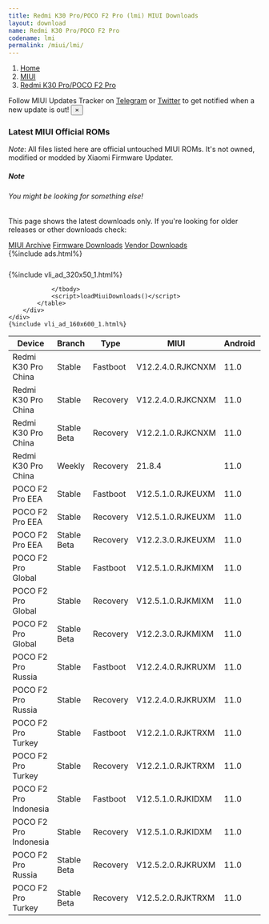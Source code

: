 ```yaml
---
title: Redmi K30 Pro/POCO F2 Pro (lmi) MIUI Downloads
layout: download
name: Redmi K30 Pro/POCO F2 Pro
codename: lmi
permalink: /miui/lmi/
---
```

<nav aria-label="breadcrumb">
    <ol class="breadcrumb">
        <li class="breadcrumb-item"><a href="/">Home</a></li>
        <li class="breadcrumb-item"><a href="/miui/">MIUI</a></li>
        <li class="breadcrumb-item active" aria-current="page"><a href="/miui/lmi/">Redmi K30 Pro/POCO F2 Pro</a></li>
    </ol>
</nav>
<div class="alert alert-primary alert-dismissible fade show" role="alert">
    Follow MIUI Updates Tracker on <a href="https://t.me/MIUIUpdatesTracker" class="alert-link">Telegram</a>
     or <a href="https://twitter.com/MiFwUpdater" class="alert-link">Twitter</a> to get notified when a new update is out!
    <button type="button" class="close" data-dismiss="alert" aria-label="Close">
        <span aria-hidden="true">&times;</span>
    </button>
</div>

### Latest MIUI Official ROMs
*Note*: All files listed here are official untouched MIUI ROMs. It's not owned, modified or modded by Xiaomi Firmware Updater.
<div class="card">
  <div class="card-body">
    <h5 class="card-title">Note</h5>
    <h6 class="card-subtitle mb-2 text-muted">You might be looking for something else!</h6>
    <p class="card-text">This page shows the latest downloads only.
     If you're looking for older releases or other downloads check:</p>
    <a href="/archive/miui/lmi/" class="card-link">MIUI Archive</a>
    <a href="/firmware/lmi/" class="card-link">Firmware Downloads</a>
    <a href="/vendor/lmi/" class="card-link">Vendor Downloads</a>
  </div>
</div>
{%include ads.html%}
<div class="row justify-content-center">
    <div class="col-10">
        <div class="table-responsive-md" style="margin-top: 25px;">
            {%include vli_ad_320x50_1.html%}
            <table id="miui" class="display dt-responsive nowrap compact table table-striped table-hover table-sm">
                <thead class="thead-dark">
                    <tr>
                        <th data-ref="device">Device</th>
                        <th data-ref="branch">Branch</th>
                        <th data-ref="type">Type</th>
                        <th data-ref="miui">MIUI</th>
                        <th data-ref="android">Android</th>
                        <th data-ref="size">Size</th>
                        <th data-ref="size">Date</th>
                        <th data-ref="link">Link</th>
                    </tr>
                </thead>
                <tbody>
                <tr><td>Redmi K30 Pro China</td><td>Stable</td><td>Fastboot</td><td>V12.2.4.0.RJKCNXM</td><td>11.0</td><td>4.7 GB</td><td>2021-04-15</td><td><a href="/miui/lmi/stable/V12.2.4.0.RJKCNXM/">Download</a></td></tr>
<tr><td>Redmi K30 Pro China</td><td>Stable</td><td>Recovery</td><td>V12.2.4.0.RJKCNXM</td><td>11.0</td><td>3.5 GB</td><td>2021-04-20</td><td><a href="/miui/lmi/stable/V12.2.4.0.RJKCNXM/">Download</a></td></tr>
<tr><td>Redmi K30 Pro China</td><td>Stable Beta</td><td>Recovery</td><td>V12.2.1.0.RJKCNXM</td><td>11.0</td><td>3.5 GB</td><td>2020-11-20</td><td><a href="/miui/lmi/stable beta/V12.2.1.0.RJKCNXM/">Download</a></td></tr>
<tr><td>Redmi K30 Pro China</td><td>Weekly</td><td>Recovery</td><td>21.8.4</td><td>11.0</td><td>4.2 GB</td><td>2021-08-05</td><td><a href="/miui/lmi/weekly/21.8.4/">Download</a></td></tr>
<tr><td>POCO F2 Pro EEA</td><td>Stable</td><td>Fastboot</td><td>V12.5.1.0.RJKEUXM</td><td>11.0</td><td>5.3 GB</td><td>2021-06-02</td><td><a href="/miui/lmi/stable/V12.5.1.0.RJKEUXM/">Download</a></td></tr>
<tr><td>POCO F2 Pro EEA</td><td>Stable</td><td>Recovery</td><td>V12.5.1.0.RJKEUXM</td><td>11.0</td><td>3.2 GB</td><td>2021-06-09</td><td><a href="/miui/lmi/stable/V12.5.1.0.RJKEUXM/">Download</a></td></tr>
<tr><td>POCO F2 Pro EEA</td><td>Stable Beta</td><td>Recovery</td><td>V12.2.3.0.RJKEUXM</td><td>11.0</td><td>3.1 GB</td><td>2020-12-25</td><td><a href="/miui/lmi/stable beta/V12.2.3.0.RJKEUXM/">Download</a></td></tr>
<tr><td>POCO F2 Pro Global</td><td>Stable</td><td>Fastboot</td><td>V12.5.1.0.RJKMIXM</td><td>11.0</td><td>5.1 GB</td><td>2021-06-25</td><td><a href="/miui/lmi/stable/V12.5.1.0.RJKMIXM/">Download</a></td></tr>
<tr><td>POCO F2 Pro Global</td><td>Stable</td><td>Recovery</td><td>V12.5.1.0.RJKMIXM</td><td>11.0</td><td>3.2 GB</td><td>2021-07-02</td><td><a href="/miui/lmi/stable/V12.5.1.0.RJKMIXM/">Download</a></td></tr>
<tr><td>POCO F2 Pro Global</td><td>Stable Beta</td><td>Recovery</td><td>V12.2.3.0.RJKMIXM</td><td>11.0</td><td>3.1 GB</td><td>2020-12-25</td><td><a href="/miui/lmi/stable beta/V12.2.3.0.RJKMIXM/">Download</a></td></tr>
<tr><td>POCO F2 Pro Russia</td><td>Stable</td><td>Fastboot</td><td>V12.2.4.0.RJKRUXM</td><td>11.0</td><td>4.8 GB</td><td>2021-05-07</td><td><a href="/miui/lmi/stable/V12.2.4.0.RJKRUXM/">Download</a></td></tr>
<tr><td>POCO F2 Pro Russia</td><td>Stable</td><td>Recovery</td><td>V12.2.4.0.RJKRUXM</td><td>11.0</td><td>3.2 GB</td><td>2021-05-13</td><td><a href="/miui/lmi/stable/V12.2.4.0.RJKRUXM/">Download</a></td></tr>
<tr><td>POCO F2 Pro Turkey</td><td>Stable</td><td>Fastboot</td><td>V12.2.1.0.RJKTRXM</td><td>11.0</td><td>4.6 GB</td><td>2021-01-19</td><td><a href="/miui/lmi/stable/V12.2.1.0.RJKTRXM/">Download</a></td></tr>
<tr><td>POCO F2 Pro Turkey</td><td>Stable</td><td>Recovery</td><td>V12.2.1.0.RJKTRXM</td><td>11.0</td><td>3.1 GB</td><td>2021-02-23</td><td><a href="/miui/lmi/stable/V12.2.1.0.RJKTRXM/">Download</a></td></tr>
<tr><td>POCO F2 Pro Indonesia</td><td>Stable</td><td>Fastboot</td><td>V12.5.1.0.RJKIDXM</td><td>11.0</td><td>5.1 GB</td><td>2021-07-07</td><td><a href="/miui/lmi/stable/V12.5.1.0.RJKIDXM/">Download</a></td></tr>
<tr><td>POCO F2 Pro Indonesia</td><td>Stable</td><td>Recovery</td><td>V12.5.1.0.RJKIDXM</td><td>11.0</td><td>3.2 GB</td><td>2021-07-15</td><td><a href="/miui/lmi/stable/V12.5.1.0.RJKIDXM/">Download</a></td></tr>
<tr><td>POCO F2 Pro Russia</td><td>Stable Beta</td><td>Recovery</td><td>V12.5.2.0.RJKRUXM</td><td>11.0</td><td>3.2 GB</td><td>2021-07-30</td><td><a href="/miui/lmi/stable beta/V12.5.2.0.RJKRUXM/">Download</a></td></tr>
<tr><td>POCO F2 Pro Turkey</td><td>Stable Beta</td><td>Recovery</td><td>V12.5.2.0.RJKTRXM</td><td>11.0</td><td>3.2 GB</td><td>2021-07-30</td><td><a href="/miui/lmi/stable beta/V12.5.2.0.RJKTRXM/">Download</a></td></tr>

                </tbody>
                <script>loadMiuiDownloads()</script>
            </table>
        </div>
    </div>
    {%include vli_ad_160x600_1.html%}
</div>
